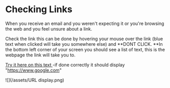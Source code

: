 # Checking Links

When you receive an email and you weren't expecting it or you're browsing the web and you feel unsure about a link.

Check the link this can be done by hovering your mouse over the link \(blue text when clicked will take you somewhere else\) and **DONT CLICK. **In the bottom left corner of your screen you should see a list of text, this is the webpage the link will take you to.

[Try it here on this text ](https://www.google.com)-if done correctly it should display "https://www.google.com"

![](/assets/URL display.png)

